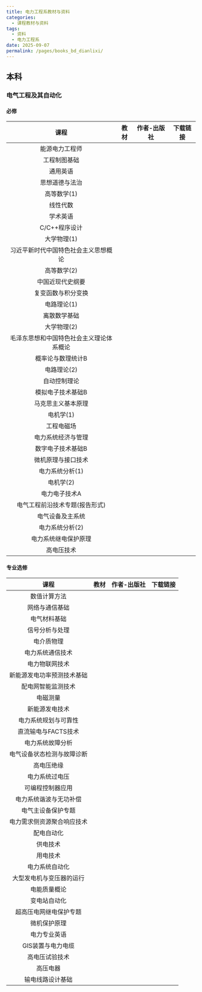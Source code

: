 ```yaml
---
title: 电力工程系教材与资料
categories: 
  - 课程教材与资料
tags: 
  - 资料
  - 电力工程系
date: 2025-09-07
permalink: /pages/books_bd_dianlixi/
---
```

## 本科
### 电气工程及其自动化
#### 必修

| 课程  | 教材 | 作者-出版社 | 下载链接 |
| :---: |:---:|:---:|:---:|
| 能源电力工程师 |  |  |  |
| 工程制图基础 |  |  |  |
| 通用英语 |  |  |  |
| 思想道德与法治 |  |  |  |
| 高等数学(1) |  |  |  |
| 线性代数 |  |  |  |
| 学术英语 |  |  |  |
| C/C++程序设计 |  |  |  |
| 大学物理(1) |  |  |  |
| 习近平新时代中国特色社会主义思想概论 |  |  |  |
| 高等数学(2) |  |  |  |
| 中国近现代史纲要 |  |  |  |
| 复变函数与积分变换 |  |  |  |
| 电路理论(1) |  |  |  |
| 离散数学基础 |  |  |  |
| 大学物理(2) |  |  |  |
| 毛泽东思想和中国特色社会主义理论体系概论 |  |  |  |
| 概率论与数理统计B |  |  |  |
| 电路理论(2) |  |  |  |
| 自动控制理论 |  |  |  |
| 模拟电子技术基础B |  |  |  |
| 马克思主义基本原理 |  |  |  |
| 电机学(1) |  |  |  |
| 工程电磁场 |  |  |  |
| 电力系统经济与管理 |  |  |  |
| 数字电子技术基础B |  |  |  |
| 微机原理与接口技术 |  |  |  |
| 电力系统分析(1) |  |  |  |
| 电机学(2) |  |  |  |
| 电力电子技术A |  |  |  |
| 电气工程前沿技术专题(报告形式) |  |  |  |
| 电气设备及主系统 |  |  |  |
| 电力系统分析(2) |  |  |  |
| 电力系统继电保护原理 |  |  |  |
| 高电压技术 |  |  |  |

#### 专业选修

| 课程  | 教材 | 作者-出版社 | 下载链接 |
| :---: |:---:|:---:|:---:|
| 数值计算方法 |  |  |  |
| 网络与通信基础 |  |  |  |
| 电气材料基础 |  |  |  |
| 信号分析与处理 |  |  |  |
| 电介质物理 |  |  |  |
| 电力系统通信技术 |  |  |  |
| 电力物联网技术 |  |  |  |
| 新能源发电功率预测技术基础 |  |  |  |
| 配电网智能监测技术 |  |  |  |
| 电磁测量 |  |  |  |
| 新能源发电技术 |  |  |  |
| 电力系统规划与可靠性 |  |  |  |
| 直流输电与FACTS技术 |  |  |  |
| 电力系统故障分析 |  |  |  |
| 电气设备状态检测与故障诊断 |  |  |  |
| 高电压绝缘 |  |  |  |
| 电力系统过电压 |  |  |  |
| 可编程控制器应用 |  |  |  |
| 电力系统谐波与无功补偿 |  |  |  |
| 电气主设备保护专题 |  |  |  |
| 电力需求侧资源聚合响应技术 |  |  |  |
| 配电自动化 |  |  |  |
| 供电技术 |  |  |  |
| 用电技术 |  |  |  |
| 电力系统自动化 |  |  |  |
| 大型发电机与变压器的运行 |  |  |  |
| 电能质量概论 |  |  |  |
| 变电站自动化 |  |  |  |
| 超高压电网继电保护专题 |  |  |  |
| 微机保护原理 |  |  |  |
| 电力专业英语 |  |  |  |
| GIS装置与电力电缆 |  |  |  |
| 高电压试验技术 |  |  |  |
| 高压电器 |  |  |  |
| 输电线路设计基础 |  |  |  |

